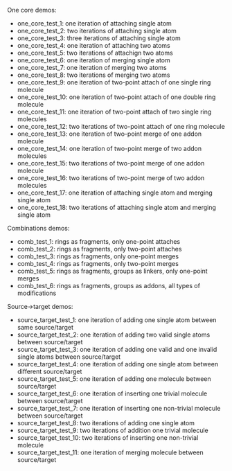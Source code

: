 One core demos:

 - one_core_test_1: one iteration of attaching single atom
 - one_core_test_2: two iterations of attaching single atom
 - one_core_test_3: three iterations of attaching single atom
 - one_core_test_4: one iteration of attaching two atoms
 - one_core_test_5: two iterations of attachign two atoms
 - one_core_test_6: one iteration of merging single atom
 - one_core_test_7: one iteration of merging two atoms
 - one_core_test_8: two iterations of merging two atoms
 - one_core_test_9: one iteration of two-point attach of one single ring molecule
 - one_core_test_10: one iteration of two-point attach of one double ring molecule
 - one_core_test_11: one iteration of two-point attach of two single ring molecules
 - one_core_test_12: two iterations of two-point attach of one ring molecule
 - one_core_test_13: one iteration of two-point merge of one addon molecule
 - one_core_test_14: one iteration of two-point merge of two addon molecules
 - one_core_test_15: two iterations of two-point merge of one addon molecule
 - one_core_test_16: two iterations of two-point merge of two addon molecules
 - one_core_test_17: one iteration of attaching single atom and merging single atom
 - one_core_test_18: two iterations of attaching single atom and merging single atom

Combinations demos:

 - comb_test_1: rings as fragments, only one-point attaches
 - comb_test_2: rings as fragments, only two-point attaches
 - comb_test_3: rings as fragments, only one-point merges
 - comb_test_4: rings as fragments, only two-point merges
 - comb_test_5: rings as fragments, groups as linkers, only one-point merges
 - comb_test_6: rings as fragments, groups as addons, all types of modifications
 
Source->target demos:

 - source_target_test_1: one iteration of adding one single atom between same source/target
 - source_target_test_2: one iteration of adding two valid single atoms between source/target
 - source_target_test_3: one iteration of adding one valid and one invalid single atoms between source/target
 - source_target_test_4: one iteration of adding one single atom between different source/target
 - source_target_test_5: one iteration of adding one molecule between source/target
 - source_target_test_6: one iteration of inserting one trivial molecule between source/target
 - source_target_test_7: one iteration of inserting one non-trivial molecule between source/target
 - source_target_test_8: two iterations of adding one single atom
 - source_target_test_9: two iterations of addition one trivial molecule
 - source_target_test_10: two iterations of inserting one non-trivial molecule
 - source_target_test_11: one iteration of merging molecule between source/target
